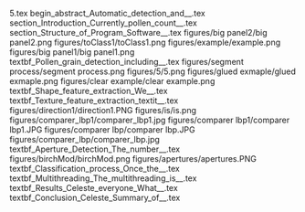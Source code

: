 5.tex
begin_abstract_Automatic_detection_and__.tex
section_Introduction_Currently_pollen_count__.tex
section_Structure_of_Program_Software__.tex
figures/big panel2/big panel2.png
figures/toClass1/toClass1.png
figures/example/example.png
figures/big panel1/big panel1.png
textbf_Pollen_grain_detection_including__.tex
figures/segment process/segment process.png
figures/5/5.png
figures/glued exmaple/glued exmaple.png
figures/clear example/clear example.png
textbf_Shape_feature_extraction_We__.tex
textbf_Texture_feature_extraction_textit__.tex
figures/direction1/direction1.PNG
figures/is/is.png
figures/comparer_lbp1/comparer_lbp1.jpg
figures/comparer lbp1/comparer lbp1.JPG
figures/comparer lbp/comparer lbp.JPG
figures/comparer_lbp/comparer_lbp.jpg
textbf_Aperture_Detection_The_number__.tex
figures/birchMod/birchMod.png
figures/apertures/apertures.PNG
textbf_Classification_process_Once_the__.tex
textbf_Multithreading_The_multithreading_is__.tex
textbf_Results_Celeste_everyone_What__.tex
textbf_Conclusion_Celeste_Summary_of__.tex